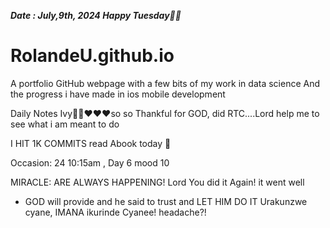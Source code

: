 ***Date : July,9th, 2024 Happy Tuesday🫶🏾***
# RolandeU.github.io
 
A portfolio GitHub webpage with a few bits of my work in data science
And the progress i have made in ios mobile development 

Daily Notes
Ivy🙌🏽❤️❤️❤️so so Thankful for GOD, did RTC....Lord help me to see what i am meant to do

I HIT 1K COMMITS
read Abook today 💚

Occasion: 24
 10:15am , Day 6 mood 10 

MIRACLE: ARE ALWAYS HAPPENING!
 Lord You did it Again! it went well

- GOD will provide and he said to trust and LET HIM DO IT
Urakunzwe cyane, IMANA ikurinde Cyanee!
headache?!





